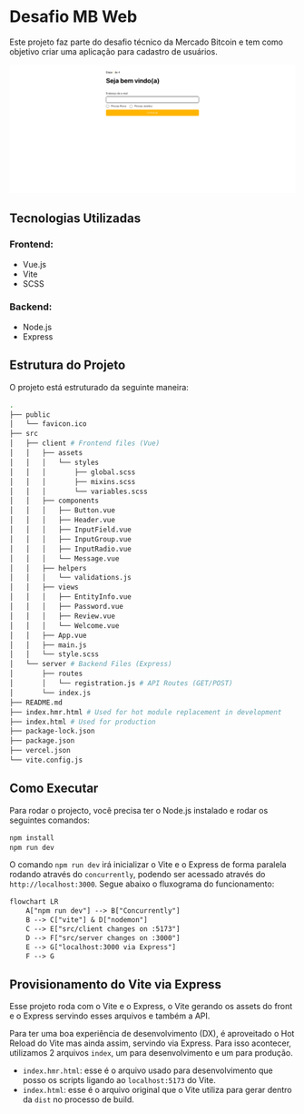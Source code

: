 # Desafio MB Web

Este projeto faz parte do desafio técnico da Mercado Bitcoin e tem como objetivo criar uma aplicação para cadastro de usuários.

![Imagem do Projeto](./screenshot.png)

## Tecnologias Utilizadas

### Frontend:

- Vue.js
- Vite
- SCSS

### Backend:

- Node.js
- Express

## Estrutura do Projeto

O projeto está estruturado da seguinte maneira:

```sh
.
├── public
│   └── favicon.ico
├── src
│   ├── client # Frontend files (Vue)
│   │   ├── assets
│   │   │   └── styles
│   │   │       ├── global.scss
│   │   │       ├── mixins.scss
│   │   │       └── variables.scss
│   │   ├── components
│   │   │   ├── Button.vue
│   │   │   ├── Header.vue
│   │   │   ├── InputField.vue
│   │   │   ├── InputGroup.vue
│   │   │   ├── InputRadio.vue
│   │   │   └── Message.vue
│   │   ├── helpers
│   │   │   └── validations.js
│   │   ├── views
│   │   │   ├── EntityInfo.vue
│   │   │   ├── Password.vue
│   │   │   ├── Review.vue
│   │   │   └── Welcome.vue
│   │   ├── App.vue
│   │   ├── main.js
│   │   └── style.scss
│   └── server # Backend Files (Express)
│       ├── routes
│       │   └── registration.js # API Routes (GET/POST)
│       └── index.js
├── README.md
├── index.hmr.html # Used for hot module replacement in development
├── index.html # Used for production
├── package-lock.json
├── package.json
├── vercel.json
└── vite.config.js
```

## Como Executar

Para rodar o projecto, você precisa ter o Node.js instalado e rodar os seguintes comandos:

```bash
npm install
npm run dev
```

O comando `npm run dev` irá inicializar o Vite e o Express de forma paralela rodando através do `concurrently`, podendo ser acessado através do `http://localhost:3000`. Segue abaixo o fluxograma do funcionamento:

```mermaid
flowchart LR
    A["npm run dev"] --> B["Concurrently"]
    B --> C["vite"] & D["nodemon"]
    C --> E["src/client changes on :5173"]
    D --> F["src/server changes on :3000"]
    E --> G["localhost:3000 via Express"]
    F --> G
```

## Provisionamento do Vite via Express

Esse projeto roda com o Vite e o Express, o Vite gerando os assets do front e o Express servindo esses arquivos e também a API.

Para ter uma boa experiência de desenvolvimento (DX), é aproveitado o Hot Reload do Vite mas ainda assim, servindo via Express. Para isso acontecer, utilizamos 2 arquivos `index`, um para desenvolvimento e um para produção.

- `index.hmr.html`: esse é o arquivo usado para desenvolvimento que posso os scripts ligando ao `localhost:5173` do Vite.
- `index.html`: esse é o arquivo original que o Vite utiliza para gerar dentro da `dist` no processo de build.
